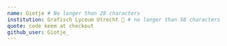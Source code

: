 ```yaml
---
name: Giotje # No longer than 28 characters
institution: Grafisch Lyceum Utrecht 🚩 # no longer than 58 characters
quote: code keem at checkout
github_user: Giotje_
---
```

